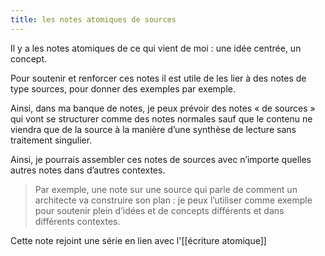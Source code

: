 ```yaml
---
title: les notes atomiques de sources
---
```

Il y a les notes atomiques de ce qui vient de moi : une idée centrée, un concept.

Pour soutenir et renforcer ces notes il est utile de les lier à des notes de type sources, pour donner des exemples par exemple. 

Ainsi, dans ma banque de notes, je peux prévoir des notes « de sources » qui vont se structurer comme des notes normales sauf que le contenu ne viendra que de la source à la manière d’une synthèse de lecture sans traitement singulier. 

Ainsi, je pourrais assembler ces notes de sources avec n’importe quelles autres notes dans d’autres contextes.

> Par exemple, une note sur une source qui parle de comment un architecte va construire son plan : je peux l’utiliser comme exemple pour soutenir plein d’idées et de concepts différents et dans différents contextes.

Cette note rejoint une série en lien avec l'[[écriture atomique]]